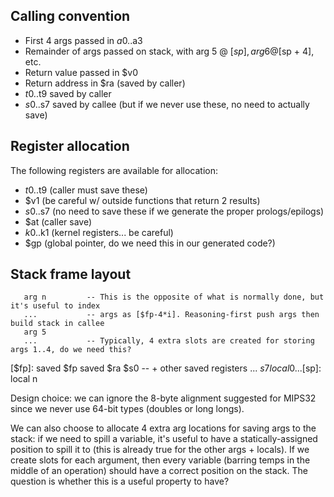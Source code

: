 ## Calling convention

* First 4 args passed in $a0..$a3
* Remainder of args passed on stack, with arg 5 @ [$sp], arg 6 @ [$sp + 4], etc.
* Return value passed in $v0
* Return address in $ra (saved by caller)
* $t0..$t9 saved by caller
* $s0..$s7 saved by callee (but if we never use these, no need to actually save)

## Register allocation

The following registers are available for allocation:
* $t0..$t9 (caller must save these)
* $v1 (be careful w/ outside functions that return 2 results)
* $s0..$s7 (no need to save these if we generate the proper prologs/epilogs)
* $at (caller save)
* $k0..$k1 (kernel registers... be careful)
* $gp (global pointer, do we need this in our generated code?)

## Stack frame layout

       arg n         -- This is the opposite of what is normally done, but it's useful to index
       ...           -- args as [$fp-4*i]. Reasoning-first push args then build stack in callee
       arg 5
       ...           -- Typically, 4 extra slots are created for storing args 1..4, do we need this?
[$fp]: saved $fp
       saved $ra
       $s0           -- + other saved registers
       ...
       $s7
       local 0
       ...
[$sp]: local n

Design choice: we can ignore the 8-byte alignment suggested for MIPS32 since we never use 64-bit
types (doubles or long longs).

We can also choose to allocate 4 extra arg locations for saving args to the stack: if we need to
spill a variable, it's useful to have a statically-assigned position to spill it to (this is
already true for the other args + locals). If we create slots for each argument, then every variable
(barring temps in the middle of an operation) should have a correct position on the stack. The question
is whether this is a useful property to have?